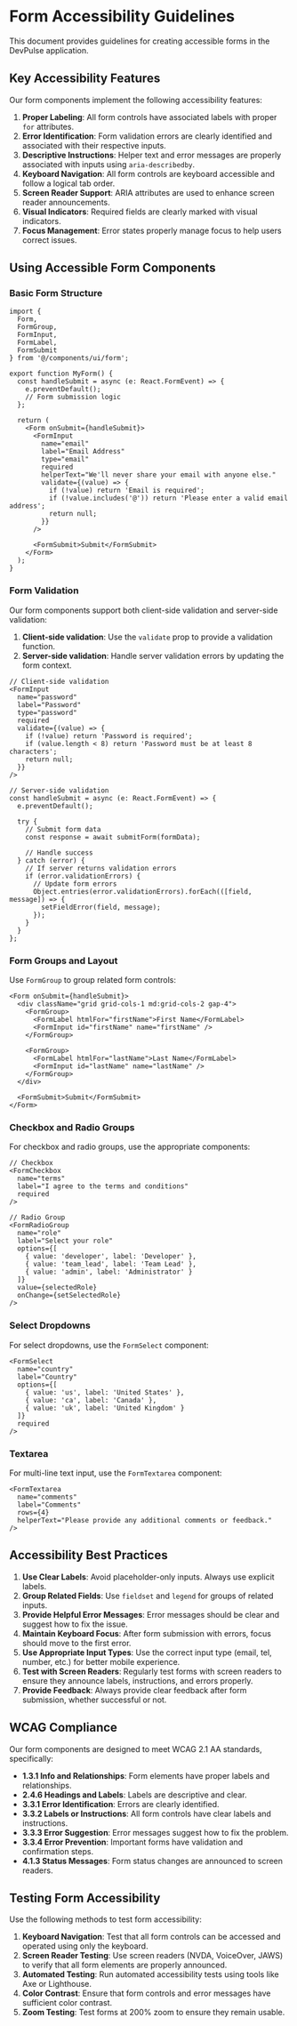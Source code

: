 # Form Accessibility Guidelines

This document provides guidelines for creating accessible forms in the DevPulse application.

## Key Accessibility Features

Our form components implement the following accessibility features:

1. **Proper Labeling**: All form controls have associated labels with proper `for` attributes.
2. **Error Identification**: Form validation errors are clearly identified and associated with their respective inputs.
3. **Descriptive Instructions**: Helper text and error messages are properly associated with inputs using `aria-describedby`.
4. **Keyboard Navigation**: All form controls are keyboard accessible and follow a logical tab order.
5. **Screen Reader Support**: ARIA attributes are used to enhance screen reader announcements.
6. **Visual Indicators**: Required fields are clearly marked with visual indicators.
7. **Focus Management**: Error states properly manage focus to help users correct issues.

## Using Accessible Form Components

### Basic Form Structure

```tsx
import { 
  Form, 
  FormGroup, 
  FormInput, 
  FormLabel, 
  FormSubmit 
} from '@/components/ui/form';

export function MyForm() {
  const handleSubmit = async (e: React.FormEvent) => {
    e.preventDefault();
    // Form submission logic
  };

  return (
    <Form onSubmit={handleSubmit}>
      <FormInput 
        name="email" 
        label="Email Address" 
        type="email" 
        required 
        helperText="We'll never share your email with anyone else."
        validate={(value) => {
          if (!value) return 'Email is required';
          if (!value.includes('@')) return 'Please enter a valid email address';
          return null;
        }}
      />
      
      <FormSubmit>Submit</FormSubmit>
    </Form>
  );
}
```

### Form Validation

Our form components support both client-side validation and server-side validation:

1. **Client-side validation**: Use the `validate` prop to provide a validation function.
2. **Server-side validation**: Handle server validation errors by updating the form context.

```tsx
// Client-side validation
<FormInput 
  name="password" 
  label="Password" 
  type="password" 
  required 
  validate={(value) => {
    if (!value) return 'Password is required';
    if (value.length < 8) return 'Password must be at least 8 characters';
    return null;
  }}
/>

// Server-side validation
const handleSubmit = async (e: React.FormEvent) => {
  e.preventDefault();
  
  try {
    // Submit form data
    const response = await submitForm(formData);
    
    // Handle success
  } catch (error) {
    // If server returns validation errors
    if (error.validationErrors) {
      // Update form errors
      Object.entries(error.validationErrors).forEach(([field, message]) => {
        setFieldError(field, message);
      });
    }
  }
};
```

### Form Groups and Layout

Use `FormGroup` to group related form controls:

```tsx
<Form onSubmit={handleSubmit}>
  <div className="grid grid-cols-1 md:grid-cols-2 gap-4">
    <FormGroup>
      <FormLabel htmlFor="firstName">First Name</FormLabel>
      <FormInput id="firstName" name="firstName" />
    </FormGroup>
    
    <FormGroup>
      <FormLabel htmlFor="lastName">Last Name</FormLabel>
      <FormInput id="lastName" name="lastName" />
    </FormGroup>
  </div>
  
  <FormSubmit>Submit</FormSubmit>
</Form>
```

### Checkbox and Radio Groups

For checkbox and radio groups, use the appropriate components:

```tsx
// Checkbox
<FormCheckbox 
  name="terms" 
  label="I agree to the terms and conditions" 
  required 
/>

// Radio Group
<FormRadioGroup 
  name="role" 
  label="Select your role" 
  options={[
    { value: 'developer', label: 'Developer' },
    { value: 'team_lead', label: 'Team Lead' },
    { value: 'admin', label: 'Administrator' }
  ]} 
  value={selectedRole}
  onChange={setSelectedRole}
/>
```

### Select Dropdowns

For select dropdowns, use the `FormSelect` component:

```tsx
<FormSelect 
  name="country" 
  label="Country" 
  options={[
    { value: 'us', label: 'United States' },
    { value: 'ca', label: 'Canada' },
    { value: 'uk', label: 'United Kingdom' }
  ]} 
  required 
/>
```

### Textarea

For multi-line text input, use the `FormTextarea` component:

```tsx
<FormTextarea 
  name="comments" 
  label="Comments" 
  rows={4} 
  helperText="Please provide any additional comments or feedback."
/>
```

## Accessibility Best Practices

1. **Use Clear Labels**: Avoid placeholder-only inputs. Always use explicit labels.
2. **Group Related Fields**: Use `fieldset` and `legend` for groups of related inputs.
3. **Provide Helpful Error Messages**: Error messages should be clear and suggest how to fix the issue.
4. **Maintain Keyboard Focus**: After form submission with errors, focus should move to the first error.
5. **Use Appropriate Input Types**: Use the correct input type (email, tel, number, etc.) for better mobile experience.
6. **Test with Screen Readers**: Regularly test forms with screen readers to ensure they announce labels, instructions, and errors properly.
7. **Provide Feedback**: Always provide clear feedback after form submission, whether successful or not.

## WCAG Compliance

Our form components are designed to meet WCAG 2.1 AA standards, specifically:

- **1.3.1 Info and Relationships**: Form elements have proper labels and relationships.
- **2.4.6 Headings and Labels**: Labels are descriptive and clear.
- **3.3.1 Error Identification**: Errors are clearly identified.
- **3.3.2 Labels or Instructions**: All form controls have clear labels and instructions.
- **3.3.3 Error Suggestion**: Error messages suggest how to fix the problem.
- **3.3.4 Error Prevention**: Important forms have validation and confirmation steps.
- **4.1.3 Status Messages**: Form status changes are announced to screen readers.

## Testing Form Accessibility

Use the following methods to test form accessibility:

1. **Keyboard Navigation**: Test that all form controls can be accessed and operated using only the keyboard.
2. **Screen Reader Testing**: Use screen readers (NVDA, VoiceOver, JAWS) to verify that all form elements are properly announced.
3. **Automated Testing**: Run automated accessibility tests using tools like Axe or Lighthouse.
4. **Color Contrast**: Ensure that form controls and error messages have sufficient color contrast.
5. **Zoom Testing**: Test forms at 200% zoom to ensure they remain usable.